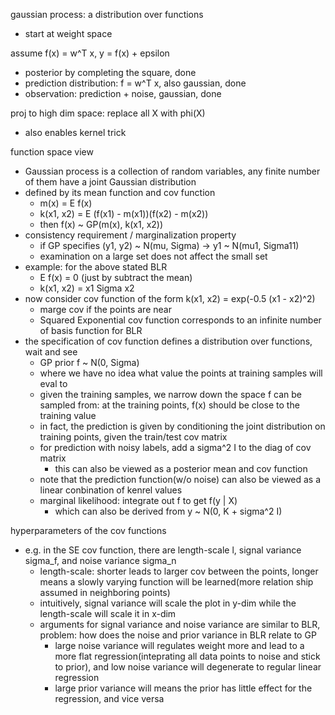 gaussian process: a distribution over functions
- start at weight space

assume f(x) = w^T x, y = f(x) + epsilon
- posterior by completing the square, done
- prediction distribution: f = w^T x, also gaussian, done
- observation: prediction + noise, gaussian, done

proj to high dim space: replace all X with phi(X)
- also enables kernel trick

function space view
- Gaussian process is a collection of random variables, any finite number of them have a joint Gaussian distribution
- defined by its mean function and cov function
  - m(x) = E f(x)
  - k(x1, x2) = E (f(x1) - m(x1))(f(x2) - m(x2))
  - then f(x) ~ GP(m(x), k(x1, x2))
- consistency requirement / marginalization property
  - if GP specifies (y1, y2) ~ N(mu, Sigma) -> y1 ~ N(mu1, Sigma11)
  - examination on a large set does not affect the small set
- example: for the above stated BLR
  - E f(x) = 0 (just by subtract the mean)
  - k(x1, x2) = x1 Sigma x2
- now consider cov function of the form k(x1, x2) = exp(-0.5 (x1 - x2)^2)
  - marge cov if the points are near
  - Squared Exponential cov function corresponds to an infinite number of basis function for BLR
- the specification of cov function defines a distribution over functions, wait and see
  - GP prior f ~ N(0, Sigma)
  - where we have no idea what value the points at training samples will eval to 
  - given the training samples, we narrow down the space f can be sampled from: at the training points, f(x) should be close to the training value
  - in fact, the prediction is given by conditioning the joint distribution on training points, given the train/test cov matrix
  - for prediction with noisy labels, add a sigma^2 I to the diag of cov matrix
    - this can also be viewed as a posterior mean and cov function
  - note that the prediction function(w/o noise) can also be viewed as a linear conbination of kenrel values
  - marginal likelihood: integrate out f to get f(y | X)
    - which can also be derived from y ~ N(0, K + sigma^2 I)

hyperparameters of the cov functions
- e.g. in the SE cov function, there are length-scale l, signal variance sigma_f, and noise variance sigma_n
  - length-scale: shorter leads to larger cov between the points, longer means a slowly varying function will be learned(more relation ship assumed in neighboring points)
  - intuitively, signal variance will scale the plot in y-dim while the length-scale will scale it in x-dim
  - arguments for signal variance and noise variance are similar to BLR, problem: how does the noise and prior variance in BLR relate to GP
    - large noise variance will regulates weight more and lead to a more flat regression(inteprating all data points to noise and stick to prior), and low noise variance will degenerate to regular linear regression
    - large prior variance will means the prior has little effect for the regression, and vice versa